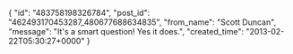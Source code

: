  {
   "id": "483758198326784",
   "post_id": "462493170453287_480677688634835",
   "from_name": "Scott Duncan",
   "message": "It's a smart question! Yes it does.",
   "created_time": "2013-02-22T05:30:27+0000"
 }
